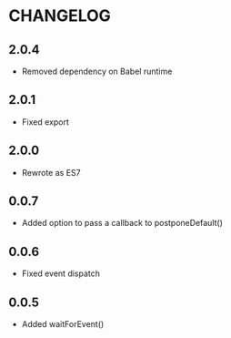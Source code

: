 # CHANGELOG

## 2.0.4

* Removed dependency on Babel runtime

## 2.0.1

* Fixed export

## 2.0.0

* Rewrote as ES7

## 0.0.7

* Added option to pass a callback to postponeDefault()

## 0.0.6

* Fixed event dispatch

## 0.0.5

* Added waitForEvent()
